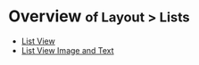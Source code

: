 # Overview <small>of Layout > Lists</small>

* [List View](list-view.md)
* [List View Image and Text](list-view-image-and-text.md)